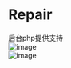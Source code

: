 # Repair
后台php提供支持<br>
![image](https://github.com/hja2017/beautyMakeup/blob/master/images/TIM图片20190611212630.jpg)<br>
![image](https://github.com/hja2017/beautyMakeup/blob/master/images/Screenshot_20190611_212654_com.tencent.mm.jpg)
